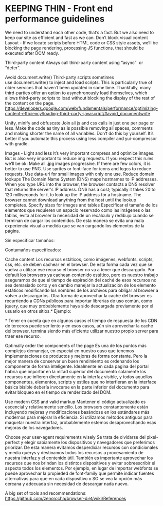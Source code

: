 # KEEPING THIN - Front end performance guidelines

We need to understand each other code, that’s a fact. But we also need to keep our site as efficient and fast as we can.
Don’t block visual content
Layout - If we locate scripts before HTML code or CSS style assets, we’ll be blocking the page rendering, 
processing JS functions, that should be executed after DOM ready.


Third-party content
Always call third-party content using “async”  or  “defer”.


Avoid document.write()
Third-party scripts sometimes use document.write() to inject and load scripts. This is particularly true of older services that haven’t been updated in some time. Thankfully, many third-parties offer an option to asynchronously load themselves, which allows third-party scripts to load without blocking the display of the rest of the content on the page.
https://developers.google.com/web/fundamentals/performance/optimizing-content-efficiency/loading-third-party-javascript/#avoid_documentwrite

Unify, minify and obfuscate
Join all js and css calls in just one per page or less.
Make the code as tiny as is possible removing all spaces, comments and making shorter the name of all variables.
Don’t do this by yourself. It’s better if you automate this process using less compiler and yui-compressor with gradle.






Images - Light and less
It’s very important compress and optimice images. But is also very important to reduce img requests.
If you respect this rules we’ll be ok:
Make all .jpg images progressive.
If there are few colors, it is better to use PNG.
Use sprites or font-face for icons and logos to reduce requests.
Use data-uri for small images with only one use.
Reduce domain lookups
The Domain Name System (DNS) maps hostnames to IP addresses. When you type URL into the browser, the browser contacts a DNS resolver that returns the server's IP address. DNS has a cost; typically it takes 20 to 120 milliseconds for it to look up the IP address for a hostname. The browser cannot download anything from the host until the lookup completes.
Specify sizes for images and tables
Especificar el tamaño de los elementos que requieren un espacio reservado como las imágenes o las tablas, evita al browser la necesidad de un recálculo y redibujo cuando se terminan de cargar los contenidos. De esta manera se evita una mala experiencia visual a medida que se van cargando los elementos de la página.

Sin especificar tamaños:


Contamaños especificados:


Cache content
Los recursos estáticos, como imágenes, webfonts, scripts, css, etc. se deben cachear en el browser. De esta forma cada vez que se vuelva a utilizar ese recurso el browser no va a tener que descargarlo.
Por default los browsers ya cachean contenido estático, pero es nuestro trabajo asegurarnos de que el tiempo de expiración del caché de esos recursos no sea demasiado corto y en cambio manejar la actualización de los elemento estáticos modificando los nombres de los archivos para obligar al browser a volver a descargarlos.
Otra forma de aprovechar la cache del browser es recurriendo a CDNs públicos para importar librerías de uso común, como jquery, que muy probablemente haya sido descargada previamente por el usuario en otros sitios.*
Ejemplo:
<script src="https://ajax.googleapis.com/ajax/libs/jquery/3.3.1/jquery.min.js"></script>



* Tener en cuenta que en algunos casos el tiempo de respuesta de los CDN de terceros puede ser lento y en esos casos, aún sin aprovechar la cache del browser, termina siendo más eficiente utilizar nuestro propio server para traer ese recurso.



Optimally order the components of the page
Es una de los puntos más complejos demanejar, en especial en nuestro caso que tenemos implementaciones de productos y mejoras de forma constante. Pero la mejor manera de conservar un buen rendimiento es ordenando los componente de forma inteligente.
Idealmente en cada pagina del portal habría que importar en la mitad superior del documento solamente los recursos que infieren directamente en la interfaz visible, y todos aquellos componentes, elementos, scripts y estilos que no interfieran en la interface básica bisible debería invocarse en la parte inferior del documento para evitar bloqueo en el tiempo de renderizado del DOM.


Use modern CSS and valid markup
Mantener el código actualizado es escencial y relativamente sencillo. Los browsers constantemente están incluyendo mejoras y modificaciones basándose en los estándares más modernos para mejorar la eficiencia. Si utilizamos métodos antiguos para maquetar nuestra interfaz, probablemente estemos desaprovechando esas mejoras de los navegadores.


Choose your user-agent requirements wisely
Se trata de olvidarse del pixel-perfect y elegir sabiamente los dispositivos y navegadores que preferimos priorizar. De esta manera evitamos desperdiciar recursos con condicionales y media querys y destinamos todos los recursos a procesamiento de nuestra interfaz y el contenido útil.
También es importante aprovechar los recursos que nos brindan los distintos dispositivos y evitar sobreescribir el aspecto todos los elementos. Por ejemplo, en lugar de importar webfonts se puede aprovechar la propieded de font-family que permite indicar fuentes alternativas para que en cada dispositivo o SO se vea la opción más cercana y adecuada sin necesidad de descargar nada nuevo.


A big set of tools and recommendations:
https://github.com/zenorocha/browser-diet/wiki/References
